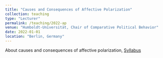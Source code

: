 ```yaml
---
title: "Causes and Consequences of Affective Polarization"
collection: teaching
type: "Lecturer"
permalink: /teaching/2022-ap
venue: "Humboldt-Universität, Chair of Comparative Political Behavior"
date: 2022-01-01
location: "Berlin, Germany"
---
```


About causes and consequences of affective polarization, [Syllabus](/files/syllabus_ap_2022.pdf)